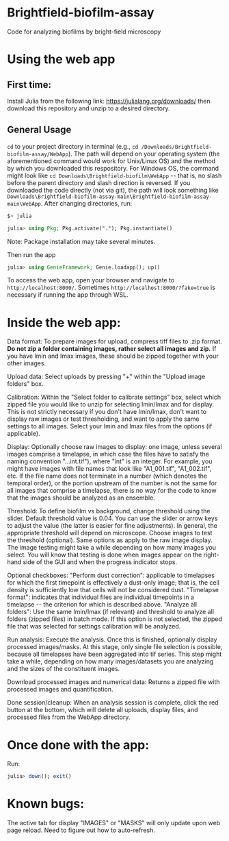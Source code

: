 # Brightfield-biofilm-assay
Code for analyzing biofilms by bright-field microscopy

# Using the web app
## First time:
Install Julia from the following link: https://julialang.org/downloads/ then download this repository and unzip to a desired directory.

## General Usage

`cd` to your project directory in terminal (e.g., `cd /Downloads/Brightfield-biofilm-assay/WebApp`). The path will depend on your operating system (the aforementioned command would work for Unix/Linux OS) and the method by which you downloaded this respository. For Windows OS, the command might look like `cd Downloads\Brightfield-biofilm\WebApp` -- that is, no slash before the parent directory and slash direction is reversed. If you downloaded the code directly (not via git), the path will look something like `Downloads\Brightfield-biofilm-assay-main\Brightfield-biofilm-assay-main\WebApp`. After changing directories, run:

```bash
$> julia
`````

```julia
julia> using Pkg; Pkg.activate("."); Pkg.instantiate()
`````
Note: Package installation may take several minutes. 

Then run the app

```julia
julia> using GenieFramework; Genie.loadapp(); up()
`````

To access the web app, open your browser and navigate to `http://localhost:8000/`. Sometimes `http://localhost:8000/?fake=true` is necessary if running the app through WSL.

# Inside the web app:
Data format: To prepare images for upload, compress tiff files to .zip format. **Do not zip a folder containing images, rather select all images and zip.** If you have Imin and Imax images, these should be zipped together with your other images.

Upload data: Select uploads by pressing "+" within the "Upload image folders" box. 

Calibration: Within the "Select folder to calibrate settings" box, select which zipped file you would like to unzip for selecting Imin/Imax and for display. This is not strictly necessary if you don't have Imin/Imax, don't want to display raw images or test thresholding, and want to apply the same settings to all images. Select your Imin and Imax files from the options (if applicable). 

Display:  Optionally choose raw images to display: one image, unless
several images comprise a timelapse, in which case the files have to satisfy the naming convention "...int.tif"), where "int" is an integer. For example, you might have images with file names that look like "A1\_001.tif", "A1\_002.tif", etc. If the file name does not terminate in a number (which denotes the temporal order), or the portion upstream of the number is not the same for all images that comprise a timelapse, there is no way for the code to know that the images should be
analyzed as an ensemble. 

Threshold: To define biofilm vs background, change threshold using the slider. Default threshold value is 0.04. You can use the slider or arrow keys to adjust the value (the latter is easier for fine adjustments). In general, the appropriate threshold will depend on microscope. Choose images to test the threshold (optional). Same options as apply to the raw image display. The image testing might take a while depending on how many images you select. You will know that testing is done when images appear on the right-hand side of the GUI and when the progress indicator stops. 

Optional checkboxes: 
"Perform dust correction": applicable to timelapses for which
the first timepoint is effectively a dust-only image; that is, the cell density is sufficiently low that cells will not be considered dust. 
"Timelapse format":  indicates that individual files are individual timepoints in a timelapse -- the criterion for which is described above. 
"Analyze all folders":  Use the same Imin/Imax (if relevant) and threshold to analyze all folders (zipped files) in batch mode. If this option is not selected, the zipped file that
was selected for settings calibration will be analyzed. 

Run analysis: Execute the analysis. Once this is finished, optionally display processed images/masks. At this stage, only single file selection is possible, because all timelapses have been aggregated into tif series. This step might take a while, depending on how many images/datasets you are analyzing and the sizes of the constituent images. 

Download processed images and numerical data: Returns a zipped file with processed images and quantification.

Done session/cleanup: When an analysis session is complete, click the red button at the bottom, which will delete all uploads, display files, and processed files from the WebApp directory.

# Once done with the app:
Run:
```julia
julia> down(); exit()
`````

# Known bugs:
The active tab for display "IMAGES" or "MASKS" will only update upon web page reload. Need to figure out how to auto-refresh.
